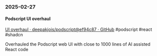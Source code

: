 ### 2025-02-27
#### Podscript UI overhaul
[UI overhaul · deepakjois/podscript@ef94c87 · GitHub](https://github.com/deepakjois/podscript/commit/ef94c87b5f95a48dd94184a9a2b932786dec5225) #podscript #react #shadcn

Overhauled the Podscript web UI with close to 1000 lines of AI assisted React code 